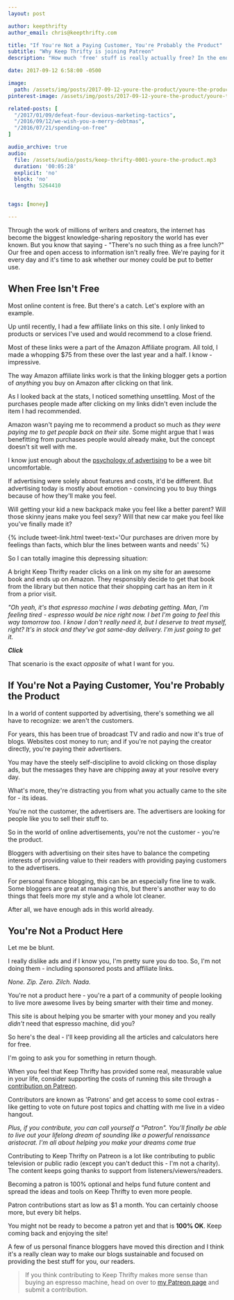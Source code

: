 ```yaml
---
layout: post

author: keepthrifty
author_email: chris@keepthrifty.com

title: "If You're Not a Paying Customer, You're Probably the Product"
subtitle: "Why Keep Thrifty is joining Patreon"
description: "How much 'free' stuff is really actually free? In the end, you're still paying it - just in a roundabout way. Is there a better way to spend your time and money?"

date: 2017-09-12 6:58:00 -0500

image:
  path: /assets/img/posts/2017-09-12-youre-the-product/youre-the-product.jpg
pinterest-image: /assets/img/posts/2017-09-12-youre-the-product/youre-the-product

related-posts: [
  "/2017/01/09/defeat-four-devious-marketing-tactics",
  "/2016/09/12/we-wish-you-a-merry-debtmas",
  "/2016/07/21/spending-on-free"
]

audio_archive: true
audio:
  file: /assets/audio/posts/keep-thrifty-0001-youre-the-product.mp3
  duration: '00:05:28'
  explicit: 'no'
  block: 'no'
  length: 5264410


tags: [money]

---
```


Through the work of millions of writers and creators, the internet has become the biggest knowledge-sharing repository the world has ever known. But you know that saying - "There's no such thing as a free lunch?" Our free and open access to information isn't really free. We're paying for it every day and it's time to ask whether our money could be put to better use.

## When Free Isn't Free

Most online content is free. But there's a catch. Let's explore with an example.

Up until recently, I had a few affiliate links on this site. I only linked to products or services I've used and would recommend to a close friend.

Most of these links were a part of the Amazon Affiliate program. All told, I made a whopping $75 from these over the last year and a half. I know - impressive.

The way Amazon affiliate links work is that the linking blogger gets a portion of _anything_ you buy on Amazon after clicking on that link.

As I looked back at the stats, I noticed something unsettling. Most of the purchases people made after clicking on my links didn't even include the item I had recommended.

Amazon wasn't paying me to recommend a product so much as _they were paying me to get people back on their site_. Some might argue that I was benefitting from purchases people would already make, but the concept doesn't sit well with me.

I know just enough about the [psychology of advertising](http://www.moneycrashers.com/retailers-impulse-buys-store-layouts/) to be a wee bit uncomfortable.

If advertising were solely about features and costs, it'd be different. But advertising today is mostly about emotion - convincing you to buy things because of how they'll make you feel.

Will getting your kid a new backpack make you feel like a better parent? Will those skinny jeans make you feel sexy? Will that new car make you feel like you've finally made it?

{% include tweet-link.html tweet-text='Our purchases are driven more by feelings than facts, which blur the lines between wants and needs' %}

So I can totally imagine this depressing situation:

A bright Keep Thrifty reader clicks on a link on my site for an awesome book and ends up on Amazon. They responsibly decide to get that book from the library but then notice that their shopping cart has an item in it from a prior visit.

_"Oh yeah, it's that espresso machine I was debating getting. Man, I'm feeling tired - espresso would be nice right now. I bet I'm going to feel this way tomorrow too. I know I don't really need it, but I deserve to treat myself, right? It's in stock and they've got same-day delivery. I'm just going to get it._

___Click___

That scenario is the exact _opposite_ of what I want for you.

## If You're Not a Paying Customer, You're Probably the Product

In a world of content supported by advertising, there's something we all have to recognize: we aren't the customers.

For years, this has been true of broadcast TV and radio and now it's true of blogs. Websites cost money to run; and if you're not paying the creator directly, you're paying their advertisers.

You may have the steely self-discipline to avoid clicking on those display ads, but the messages they have are chipping away at your resolve every day.

What's more, they're distracting you from what you actually came to the site for - its ideas.

You're not the customer, the advertisers are. The advertisers are looking for people like you to sell their stuff to.

So in the world of online advertisements, you're not the customer - you're the product.

Bloggers with advertising on their sites have to balance the competing interests of providing value to their readers with providing paying customers to the advertisers.

For personal finance blogging, this can be an especially fine line to walk. Some bloggers are great at managing this, but there's another way to do things that feels more my style and a whole lot cleaner.

After all, we have enough ads in this world already.

## You're Not a Product Here

Let me be blunt.

I really dislike ads and if I know you, I'm pretty sure you do too. So, I'm not doing them - including sponsored posts and affiliate links.

_None. Zip. Zero. Zilch. Nada._

You're not a product here - you're a part of a community of people looking to live more awesome lives by being smarter with their time and money.

This site is about helping you be smarter with your money and you really _didn't_ need that espresso machine, did you?

So here's the deal - I'll keep providing all the articles and calculators here for free.

I'm going to ask you for something in return though.

When you feel that Keep Thrifty has provided some real, measurable value in your life, consider supporting the costs of running this site through a [contribution on Patreon](https://www.patreon.com/keepthrifty).

Contributors are known as 'Patrons' and get access to some cool extras - like getting to vote on future post topics and chatting with me live in a video hangout.

_Plus, if you contribute, you can call yourself a "Patron". You'll finally be able to live out your lifelong dream of sounding like a powerful renaissance aristocrat. I'm all about helping you make your dreams come true_

Contributing to Keep Thrifty on Patreon is a lot like contributing to public television or public radio (except you can't deduct this - I'm not a charity). The content keeps going thanks to support from listeners/viewers/readers.

Becoming a patron is 100% optional and helps fund future content and spread the ideas and tools on Keep Thrifty to even more people.

Patron contributions start as low as $1 a month. You can certainly choose more, but every bit helps.

You might not be ready to become a patron yet and that is __100% OK__. Keep coming back and enjoying the site!

A few of us personal finance bloggers have moved this direction and I think it's a really clean way to make our blogs sustainable and focused on providing the best stuff for you, our readers.

> If you think contributing to Keep Thrifty makes more sense than buying an espresso machine, head on over to [my Patreon page](https://www.patreon.com/keepthrifty) and submit a contribution.
